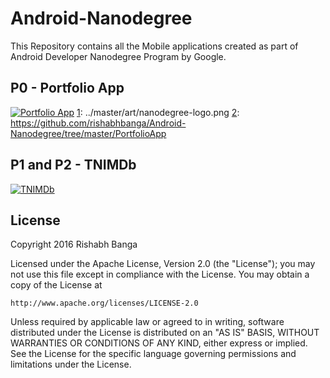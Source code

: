 # Android-Nanodegree

This Repository contains all the Mobile applications created as part of Android Developer Nanodegree Program by Google. 

## P0 - Portfolio App
[![Portfolio App][1]][2]
[1]: ../master/art/nanodegree-logo.png
[2]: https://github.com/rishabhbanga/Android-Nanodegree/tree/master/PortfolioApp


## P1 and P2 - TNIMDb
[![TNIMDb][1]][2]

[1]: ../master/art/nanodegree-logo.png
[2]: https://github.com/rishabhbanga/Android-Nanodegree/tree/master/TNIMDb


## License

Copyright 2016 Rishabh Banga

Licensed under the Apache License, Version 2.0 (the "License");
you may not use this file except in compliance with the License.
You may obtain a copy of the License at

    http://www.apache.org/licenses/LICENSE-2.0

Unless required by applicable law or agreed to in writing, software
distributed under the License is distributed on an "AS IS" BASIS,
WITHOUT WARRANTIES OR CONDITIONS OF ANY KIND, either express or implied.
See the License for the specific language governing permissions and
limitations under the License.
